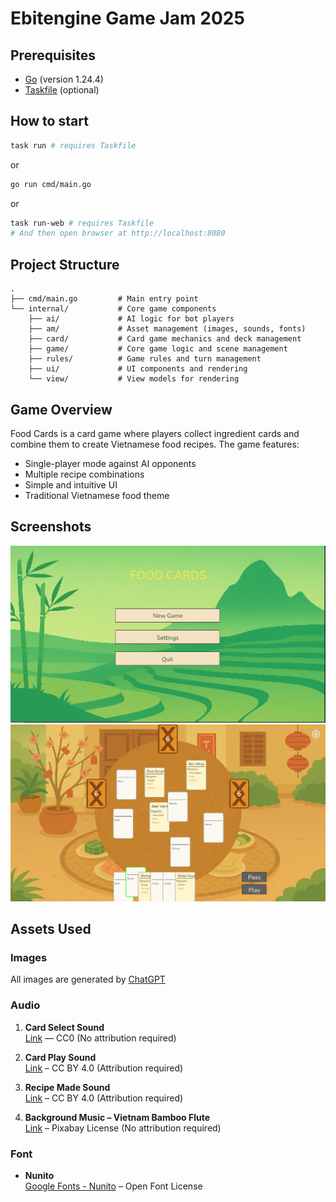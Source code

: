 # Ebitengine Game Jam 2025

## Prerequisites

- [Go](https://go.dev/dl/) (version 1.24.4)
- [Taskfile](https://taskfile.dev/installation/) (optional)

## How to start

```bash
task run # requires Taskfile
```

or

```bash
go run cmd/main.go
```

or

```bash
task run-web # requires Taskfile
# And then open browser at http://localhost:8080
```

## Project Structure

```
.
├── cmd/main.go         # Main entry point
└── internal/           # Core game components
    ├── ai/             # AI logic for bot players
    ├── am/             # Asset management (images, sounds, fonts)
    ├── card/           # Card game mechanics and deck management
    ├── game/           # Core game logic and scene management
    ├── rules/          # Game rules and turn management
    ├── ui/             # UI components and rendering
    └── view/           # View models for rendering
```

## Game Overview

Food Cards is a card game where players collect ingredient cards and combine them to create Vietnamese food recipes. The game features:

- Single-player mode against AI opponents
- Multiple recipe combinations
- Simple and intuitive UI
- Traditional Vietnamese food theme

## Screenshots

![Main Menu](/assets/images/demo/main.PNG)
![Gameplay](assets/images/demo/playing.PNG)


## Assets Used

### Images

All images are generated by [ChatGPT](https://chat.openai.com/)

### Audio

1. **Card Select Sound**  
   [Link](https://freesound.org/people/soundfridgepr@gmail.com/sounds/669228/) — CC0 (No attribution required)

2. **Card Play Sound**  
   [Link](https://freesound.org/people/KaBlazik_Samples/sounds/553430/) – CC BY 4.0 (Attribution required)

3. **Recipe Made Sound**  
   [Link](https://freesound.org/people/JulesV4/sounds/615949/) – CC BY 4.0 (Attribution required)

4. **Background Music – Vietnam Bamboo Flute**  
   [Link](https://pixabay.com/music/world-vietnam-bamboo-flute-143601/) – Pixabay License (No attribution required)

### Font

- **Nunito**  
  [Google Fonts - Nunito](https://fonts.google.com/specimen/Nunito) – Open Font License

